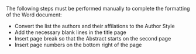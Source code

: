 The following steps must be performed manually to complete the formatting of the Word document:

*  Convert the list the authors and their affilations to the Author Style
*  Add the necessary blank lines in the title page
*  Insert page break so that the Abstract starts on the second page
*  Insert page numbers on the bottom right of the page
